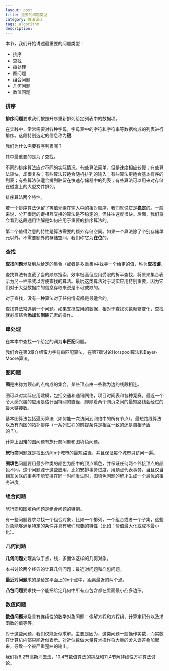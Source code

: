 ```yaml
---
layout: post
title: 重要的问题类型
category: 算法设计
tags: algorithm
description: 
---
```


本节，我们开始讲述最重要的问题类型：

- 排序
- 查找
- 串处理
- 图问题
- 组合问题
- 几何问题
- 数值问题

### 排序

**排序问题**要求我们按照升序重新排列给定列表中的数据项。

在实践中，常常需要对各种字母，字母表中的字符和字符串等数据构成的列表进行排序。这段特别选定的信息称为**键**.

我们为什么需要有序列表呢？

其中最重要的是为了查找。

不同的排序算法应对不同的实际情况。有些算法简单，但是速度相应较慢；有些算法较快，却很复杂；有些算法较适合随机排列的输入；有些算法更适合基本有序的列表；有些算法仅适合排列驻留在快速存储器中的列表；有些算法可以用来对存储在磁盘上的大型文件排列。

排序算法两个特性。

若一个排序算法保留了等值元素在输入中的相对顺序，我们就说它是**稳定**的。一般来说，分开很远的键相互交换的算法是不稳定的，但往往速度很快。后面，我们将会看到这段通用注解是如何应用于重要的排序算法的。

第二个值得注意的特性是算法需要的额外存储空间。如果一个算法除了个别存储单元以外，不需要额外的存储空间，我们称它为**在位**的。

### 查找

**查找问题**涉及到从给定的集合（或者是多重集)中找寻一个给定的值，称为**查找键**.

查找算法有直截了当的顺序搜索，效率极高但应用受限的折半查找，将原来集合表示为另一种形式以方便查找的算法。最后这类算法对于现实应用特别重要，因为它们对于大型数据库的信息存取来说是不可或缺的。

对于查找，没有一种算法对于任何情况都是最适合的。

查找算法常遇到一个问题。如果支撑应用的数据，相对于查找次数频繁变化，查找就必须结合**添加**和**删除**元素的操作。

### 串处理

在本本中查找一个给定的词为**串匹配**问题。

我们会在第3章介绍蛮力字符串匹配算法，在第7章讨论Horspool算法和Bayer-Moore算法。

### 图问题

**图**是由称为顶点的点构成的集合，某些顶点由一些称为边的线段相连。

图可以对实际应用建模，包括交通和通讯网络，项目时间表和各种竞赛。最近一个令人感兴趣的应用是估计因特网的直径，即顺着两个网页之间的最短路线会经过的最大链接数。

基本图算法包括遍历算法（如何能一次访问到网络中的所有节点），最短路线算法以及有向图的拓扑排序（一系列过程的前提条件是相互一致的还是自相矛盾的？）。

计算上困难的图问题有旅行商问题和图填色问题。

**旅行商**问题就是找出访问n个城市的最短路径，并且保证每个城市只访问一遍。

**图填色**问题要用最少种类的颜色为图中的顶点填色，并保证任何两个邻接顶点的颜色不同。这个问题源于这些应用，比如安排事务进度，用顶点代表事务，当且仅当相互关联的事务不能安排在同一时间发生时，图填色问题的解才生成一个最优的事务进度。

### 组合问题

旅行商和图填色问题是组合问题的特例。

有一些问题要求寻找一个组合对象，比如一个排列，一个组合或者一个子集，这些对象能够满足特定的条件并具有我们想要的特性（比如：价值最大化或成本最小化）。

### 几何问题

**几何问题**处理类似于点，线，多面体这样的几何对象。

本书讨论两个经典的计算几何问题：最近对问题和凸包问题。

**最近对问题**求的是给定平面上的n个点中，距离最近的两个点。

**凸包问题**要求找一个能把给定几何中所有点包含都在里面最小凸多边形。

### 数值问题

**数值问题**涉及具有连续性的数学对象问题：像解方程和方程组，计算定积分以及求函数的值等等。

对于这些问题，我们仅能近似求解。主要是因为，这类问题一般操作实数，而实数在计算机内部只能近似表示。对近似数做大量算术操作将大量的舍入误差叠加起来，导致一个被严重歪曲的输出。

我们将6.2节高斯消去法，10.4节数值算法的挑战和11.4节解非线性方程算法讨论。


